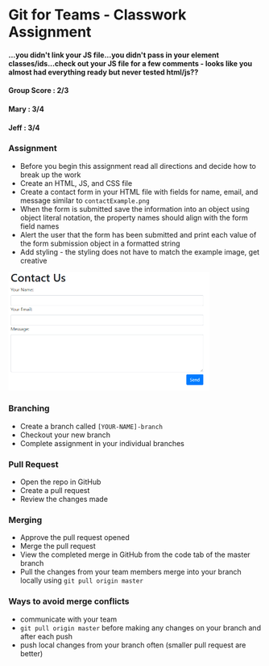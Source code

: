 # Git for Teams - Classwork Assignment
#### ...you didn't link your JS file...you didn't pass in your element classes/ids...check out your JS file for a few comments - looks like you almost had everything ready but never tested html/js??
#### Group Score : 2/3
#### Mary : 3/4
#### Jeff : 3/4
### Assignment
* Before you begin this assignment read all directions and decide how to break up the work
* Create an HTML, JS, and CSS file
* Create a contact form in your HTML file with fields for name, email, and message similar to `contactExample.png`
* When the form is submitted save the information into an object using object literal notation, the property names should align with the form field names
* Alert the user that the form has been submitted and print each value of the form submission object in a formatted string
* Add styling - the styling does not have to match the example image, get creative

<img src="contactExample.png" alt="grid example" width ="400" height= "auto">

### Branching
* Create a branch called `[YOUR-NAME]-branch`
* Checkout your new branch
* Complete assignment in your individual branches

### Pull Request
* Open the repo in GitHub
* Create a pull request
* Review the changes made

### Merging
* Approve the pull request opened
* Merge the pull request
* View the completed merge in GitHub from the code tab of the master branch
* Pull the changes from your team members merge into your branch locally using `git pull origin master`

### Ways to avoid merge conflicts
* communicate with your team
* `git pull origin master` before making any changes on your branch and after each push
* push local changes from your branch often (smaller pull request are better)